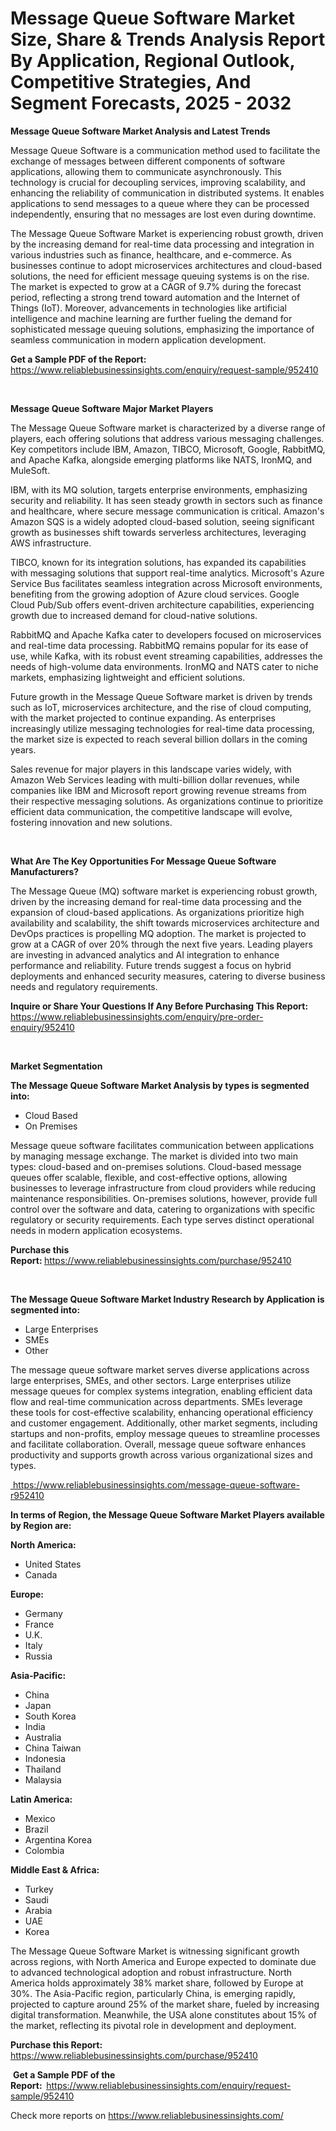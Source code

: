 <p><h1>Message Queue Software Market Size, Share & Trends Analysis Report By Application, Regional Outlook, Competitive Strategies, And Segment Forecasts, 2025 - 2032</h1></p><p><strong>Message Queue Software Market Analysis and Latest Trends</strong></p>
<p><p>Message Queue Software is a communication method used to facilitate the exchange of messages between different components of software applications, allowing them to communicate asynchronously. This technology is crucial for decoupling services, improving scalability, and enhancing the reliability of communication in distributed systems. It enables applications to send messages to a queue where they can be processed independently, ensuring that no messages are lost even during downtime.</p><p>The Message Queue Software Market is experiencing robust growth, driven by the increasing demand for real-time data processing and integration in various industries such as finance, healthcare, and e-commerce. As businesses continue to adopt microservices architectures and cloud-based solutions, the need for efficient message queuing systems is on the rise. The market is expected to grow at a CAGR of 9.7% during the forecast period, reflecting a strong trend toward automation and the Internet of Things (IoT). Moreover, advancements in technologies like artificial intelligence and machine learning are further fueling the demand for sophisticated message queuing solutions, emphasizing the importance of seamless communication in modern application development.</p></p>
<p><strong>Get a Sample PDF of the Report:&nbsp;</strong> <a href="https://www.reliablebusinessinsights.com/enquiry/request-sample/952410?utm_campaign=2246&utm_medium=2&utm_source=Github&utm_content=ia&utm_term=06032025&utm_id=message-queue-software">https://www.reliablebusinessinsights.com/enquiry/request-sample/952410</a></p>
<p>&nbsp;</p>
<p><strong>Message Queue Software Major Market Players</strong></p>
<p><p>The Message Queue Software market is characterized by a diverse range of players, each offering solutions that address various messaging challenges. Key competitors include IBM, Amazon, TIBCO, Microsoft, Google, RabbitMQ, and Apache Kafka, alongside emerging platforms like NATS, IronMQ, and MuleSoft.</p><p>IBM, with its MQ solution, targets enterprise environments, emphasizing security and reliability. It has seen steady growth in sectors such as finance and healthcare, where secure message communication is critical. Amazon's Amazon SQS is a widely adopted cloud-based solution, seeing significant growth as businesses shift towards serverless architectures, leveraging AWS infrastructure.</p><p>TIBCO, known for its integration solutions, has expanded its capabilities with messaging solutions that support real-time analytics. Microsoft's Azure Service Bus facilitates seamless integration across Microsoft environments, benefiting from the growing adoption of Azure cloud services. Google Cloud Pub/Sub offers event-driven architecture capabilities, experiencing growth due to increased demand for cloud-native solutions.</p><p>RabbitMQ and Apache Kafka cater to developers focused on microservices and real-time data processing. RabbitMQ remains popular for its ease of use, while Kafka, with its robust event streaming capabilities, addresses the needs of high-volume data environments. IronMQ and NATS cater to niche markets, emphasizing lightweight and efficient solutions.</p><p>Future growth in the Message Queue Software market is driven by trends such as IoT, microservices architecture, and the rise of cloud computing, with the market projected to continue expanding. As enterprises increasingly utilize messaging technologies for real-time data processing, the market size is expected to reach several billion dollars in the coming years.</p><p>Sales revenue for major players in this landscape varies widely, with Amazon Web Services leading with multi-billion dollar revenues, while companies like IBM and Microsoft report growing revenue streams from their respective messaging solutions. As organizations continue to prioritize efficient data communication, the competitive landscape will evolve, fostering innovation and new solutions.</p></p>
<p>&nbsp;</p>
<p><strong>What Are The Key Opportunities For Message Queue Software Manufacturers?</strong></p>
<p><p>The Message Queue (MQ) software market is experiencing robust growth, driven by the increasing demand for real-time data processing and the expansion of cloud-based applications. As organizations prioritize high availability and scalability, the shift towards microservices architecture and DevOps practices is propelling MQ adoption. The market is projected to grow at a CAGR of over 20% through the next five years. Leading players are investing in advanced analytics and AI integration to enhance performance and reliability. Future trends suggest a focus on hybrid deployments and enhanced security measures, catering to diverse business needs and regulatory requirements.</p></p>
<p><strong>Inquire or Share Your Questions If Any Before Purchasing This Report:</strong> <a href="https://www.reliablebusinessinsights.com/enquiry/pre-order-enquiry/952410?utm_campaign=2246&utm_medium=2&utm_source=Github&utm_content=ia&utm_term=06032025&utm_id=message-queue-software">https://www.reliablebusinessinsights.com/enquiry/pre-order-enquiry/952410</a></p>
<p>&nbsp;</p>
<p><strong>Market Segmentation</strong></p>
<p><strong>The Message Queue Software Market Analysis by types is segmented into:</strong></p>
<p><ul><li>Cloud Based</li><li>On Premises</li></ul></p>
<p><p>Message queue software facilitates communication between applications by managing message exchange. The market is divided into two main types: cloud-based and on-premises solutions. Cloud-based message queues offer scalable, flexible, and cost-effective options, allowing businesses to leverage infrastructure from cloud providers while reducing maintenance responsibilities. On-premises solutions, however, provide full control over the software and data, catering to organizations with specific regulatory or security requirements. Each type serves distinct operational needs in modern application ecosystems.</p></p>
<p><strong>Purchase this Report:&nbsp;</strong><a href="https://www.reliablebusinessinsights.com/purchase/952410?utm_campaign=2246&utm_medium=2&utm_source=Github&utm_content=ia&utm_term=06032025&utm_id=message-queue-software">https://www.reliablebusinessinsights.com/purchase/952410</a></p>
<p>&nbsp;</p>
<p><strong>The Message Queue Software Market Industry Research by Application is segmented into:</strong></p>
<p><ul><li>Large Enterprises</li><li>SMEs</li><li>Other</li></ul></p>
<p><p>The message queue software market serves diverse applications across large enterprises, SMEs, and other sectors. Large enterprises utilize message queues for complex systems integration, enabling efficient data flow and real-time communication across departments. SMEs leverage these tools for cost-effective scalability, enhancing operational efficiency and customer engagement. Additionally, other market segments, including startups and non-profits, employ message queues to streamline processes and facilitate collaboration. Overall, message queue software enhances productivity and supports growth across various organizational sizes and types.</p></p>
<p><a href="https://www.reliablebusinessinsights.com/message-queue-software-r952410?utm_campaign=2246&utm_medium=2&utm_source=Github&utm_content=ia&utm_term=06032025&utm_id=message-queue-software">&nbsp;https://www.reliablebusinessinsights.com/message-queue-software-r952410</a></p>
<p><strong>In terms of Region, the Message Queue Software Market Players available by Region are:</strong></p>
<p>
    <p> <strong> North America: </strong>
        <ul>
            <li>United States</li>
            <li>Canada</li>
        </ul>
        </p> 
    <p> <strong> Europe: </strong>
        <ul>
            <li>Germany</li>
            <li>France</li>
            <li>U.K.</li>
            <li>Italy</li>
            <li>Russia</li>
        </ul>
        </p> 
    <p> <strong> Asia-Pacific: </strong>
        <ul>
            <li>China</li>
            <li>Japan</li>
            <li>South Korea</li>
            <li>India</li>
            <li>Australia</li>
            <li>China Taiwan</li>
            <li>Indonesia</li>
            <li>Thailand</li>
            <li>Malaysia</li>
        </ul>
        </p> 
    <p> <strong> Latin America: </strong>
        <ul>
            <li>Mexico</li>
            <li>Brazil</li>
            <li>Argentina Korea</li>
            <li>Colombia</li>
        </ul>
        </p> 
    <p> <strong> Middle East & Africa: </strong>
        <ul>
            <li>Turkey</li>
            <li>Saudi</li>
            <li>Arabia</li>
            <li>UAE</li>
            <li>Korea</li>
        </ul>
    </p>
    </p>
<p><p>The Message Queue Software Market is witnessing significant growth across regions, with North America and Europe expected to dominate due to advanced technological adoption and robust infrastructure. North America holds approximately 38% market share, followed by Europe at 30%. The Asia-Pacific region, particularly China, is emerging rapidly, projected to capture around 25% of the market share, fueled by increasing digital transformation. Meanwhile, the USA alone constitutes about 15% of the market, reflecting its pivotal role in development and deployment.</p></p>
<p><strong>Purchase this Report: </strong><a href="https://www.reliablebusinessinsights.com/purchase/952410?utm_campaign=2246&utm_medium=2&utm_source=Github&utm_content=ia&utm_term=06032025&utm_id=message-queue-software">https://www.reliablebusinessinsights.com/purchase/952410</a></p>
<p>&nbsp;<strong>Get a Sample PDF of the Report:&nbsp;&nbsp;</strong><a href="https://www.reliablebusinessinsights.com/enquiry/request-sample/952410?utm_campaign=2246&utm_medium=2&utm_source=Github&utm_content=ia&utm_term=06032025&utm_id=message-queue-software">https://www.reliablebusinessinsights.com/enquiry/request-sample/952410</a></p>
<p><strong></strong></p>
<p>Check more reports on <a href="https://www.reliablebusinessinsights.com/?utm_campaign=2246&utm_medium=2&utm_source=Github&utm_content=ia&utm_term=06032025&utm_id=message-queue-software">https://www.reliablebusinessinsights.com/</a></p>
